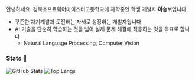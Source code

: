 안녕하세요. 경북소프트웨어마이스터고등학교에 재학중인 학생 개발자 **이승보**입니다.

- 꾸준한 자기계발과 도전하는 자세로 성장하는 개발자입니다
- AI 기술을 단순히 학습하는 것을 넘어 실제 문제 해결에 적용하는 것을 목표로 합니다
  - Natural Language Processing, Computer Vision

### Stats :muscle:
![GitHub Stats](https://github-readme-stats.vercel.app/api?username=seungbo&layout=compact&theme=tokyonight)
![Top Langs](https://github-readme-stats.vercel.app/api/top-langs/?username=seungbo&layout=compact&theme=tokyonight)
